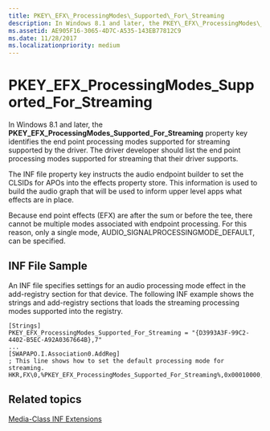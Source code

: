 ```yaml
---
title: PKEY\_EFX\_ProcessingModes\_Supported\_For\_Streaming
description: In Windows 8.1 and later, the PKEY\_EFX\_ProcessingModes\_Supported\_For\_Streaming property key identifies the end point processing modes supported for streaming supported by the driver.
ms.assetid: AE905F16-3065-4D7C-A535-143EB77812C9
ms.date: 11/28/2017
ms.localizationpriority: medium
---
```


# PKEY\_EFX\_ProcessingModes\_Supported\_For\_Streaming


In Windows 8.1 and later, the **PKEY\_EFX\_ProcessingModes\_Supported\_For\_Streaming** property key identifies the end point processing modes supported for streaming supported by the driver. The driver developer should list the end point processing modes supported for streaming that their driver supports.

The INF file property key instructs the audio endpoint builder to set the CLSIDs for APOs into the effects property store. This information is used to build the audio graph that will be used to inform upper level apps what effects are in place.

Because end point effects (EFX) are after the sum or before the tee, there cannot be multiple modes associated with endpoint processing. For this reason, only a single mode, AUDIO\_SIGNALPROCESSINGMODE\_DEFAULT, can be specified.

## <span id="INF_File_Sample"></span><span id="inf_file_sample"></span><span id="INF_FILE_SAMPLE"></span>INF File Sample


An INF file specifies settings for an audio processing mode effect in the add-registry section for that device. The following INF example shows the strings and add-registry sections that loads the streaming processing modes supported into the registry.

```inf
[Strings]
PKEY_EFX_ProcessingModes_Supported_For_Streaming = "{D3993A3F-99C2-4402-B5EC-A92A0367664B},7"
...
[SWAPAPO.I.Association0.AddReg]
; This line shows how to set the default processing mode for streaming.
HKR,FX\0,%PKEY_EFX_ProcessingModes_Supported_For_Streaming%,0x00010000,%AUDIO_SIGNALPROCESSINGMODE_DEFAULT%
```

## <span id="related_topics"></span>Related topics


[Media-Class INF Extensions](media-class-inf-extensions.md)

 

 






